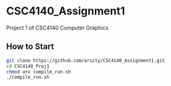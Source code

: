 # CSC4140_Assignment1
Project 1 of CSC4140 Computer Graphics
## How to Start
```bash
git clone https://github.com/arsity/CSC4140_Assignment1.git
cd CSC4140_Proj1
chmod u+x compile_run.sh
./compile_run.sh
```
